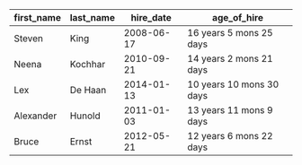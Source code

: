 | first_name | last_name | hire_date  | age_of_hire             |
|------------|-----------|------------|-------------------------|
| Steven     | King      | 2008-06-17 | 16 years 5 mons 25 days |
| Neena      | Kochhar   | 2010-09-21 | 14 years 2 mons 21 days |
| Lex        | De Haan   | 2014-01-13 | 10 years 10 mons 30 days|
| Alexander  | Hunold    | 2011-01-03 | 13 years 11 mons 9 days |
| Bruce      | Ernst     | 2012-05-21 | 12 years 6 mons 22 days |
